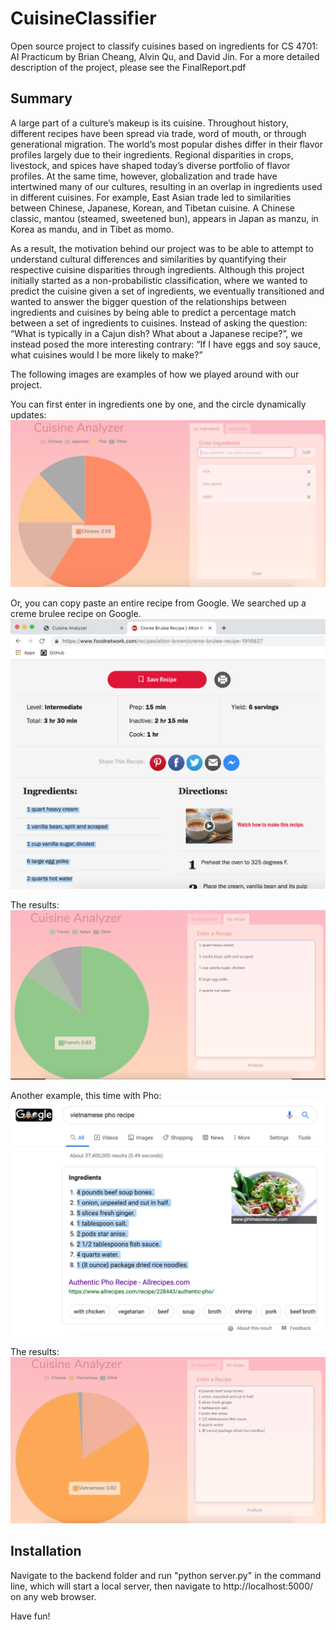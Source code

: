 # CuisineClassifier
Open source project to classify cuisines based on ingredients for CS 4701: AI Practicum by
Brian Cheang, Alvin Qu, and David Jin. For a more detailed description of the project, please see
the FinalReport.pdf

## Summary
A large part of a culture’s makeup is its cuisine. Throughout history, different recipes have been
spread via trade, word of mouth, or through generational migration. The world’s most popular dishes
differ in their flavor profiles largely due to their ingredients. Regional disparities in crops,
livestock, and spices have shaped today’s diverse portfolio of flavor profiles. At the same time,
however, globalization and trade have intertwined many of our cultures, resulting in an overlap in
ingredients used in different cuisines. For example, East Asian trade led to similarities between
Chinese, Japanese, Korean, and Tibetan cuisine. A Chinese classic, ​mantou​ (steamed, sweetened
  bun), appears in Japan as ​manzu​, in Korea as ​mandu​, and in Tibet as ​momo.​

As a result, the motivation behind our project was to be able to attempt to understand cultural
differences and similarities by quantifying their respective cuisine disparities through
ingredients. Although this project initially started as a non-probabilistic classification, where
we wanted to predict the cuisine given a set of ingredients, we eventually transitioned and wanted
to answer the bigger question of the relationships between ingredients and cuisines by being able
to predict a percentage match between a set of ingredients to cuisines. Instead of asking the
question: “What is typically in a Cajun dish? What about a Japanese recipe?”, we instead posed the
more interesting contrary: “If I have eggs and soy sauce, what cuisines would I be more likely to
make?”

The following images are examples of how we played around with our project.

You can first enter in ingredients one by one, and the circle dynamically updates:
![](/recipe-classifier/screenshots/ChineseIngredients.png)

Or, you can copy paste an entire recipe from Google. We searched up a creme brulee recipe on Google.
![](/recipe-classifier/screenshots/cremeBruleeRecipe.png)

The results:
![](/recipe-classifier/screenshots/cremeBruleePrediction.png)

Another example, this time with Pho:
![](/recipe-classifier/screenshots/PhoRecipe.png)

The results:
![](/recipe-classifier/screenshots/PhoPrediction.png)

## Installation
Navigate to the backend folder and run "python server.py" in the command line, which will start
a local server, then navigate to http://localhost:5000/ on any web browser.

Have fun!
